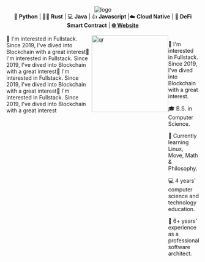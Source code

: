 <div align="center">
  <img src="https://github.com/code-rain002/code-rain002/blob/master/icons/header_1.png" alt="logo" />
</div>

<div align="center">
🐍 <b>Python</b> | 👩‍💻 <b>Rust</b> | 💻 <b>Java</b> | 👍 <b>Javascript</b> |☁️ <b>Cloud Native</b> | 📝 <b>DeFi Smart Contract</b> | <b><a href="https://suzuki-david.netlify.app">🌐 Website</a></b>
</div>
<br>
<div style="display: flex;">
 🧐 I'm interested in Fullstack. Since 2019, I've dived into Blockchain with a great interest🧐 I'm interested in Fullstack. Since 2019, I've dived into Blockchain with a great interest🧐 I'm interested in Fullstack. Since 2019, I've dived into Blockchain with a great interest🧐 I'm interested in Fullstack. Since 2019, I've dived into Blockchain with a great interest
  <img src="https://github.com/suzukidavid/suzukidavid/blob/master/icons/qr.png" alt="qr" height="200" />
  <div style="flex: 1;">
    <p>🧐 I'm interested in Fullstack. Since 2019, I've dived into Blockchain with a great interest.</p>
    <p>🎓 B.S. in Computer Science.</p>
    <p>🌱 Currently learning Linux, Move, Math & Philosophy.</p>
    <p>💻 4 years' computer science and technology education.</p>
    <p>🏢 6+ years' experience as a professional software architect.</p>
  </div>
</div>
